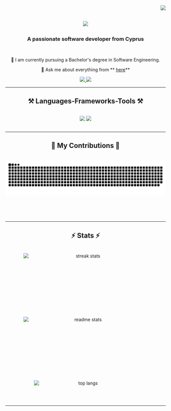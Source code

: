 <img align="right" src="https://visitor-badge.laobi.icu/badge?page_id=batukizmazoglu.batukizmazoglu" />

<h1 align="center">
    <img src="https://readme-typing-svg.herokuapp.com/?font=Righteous&size=35&center=true&vCenter=true&width=500&height=70&duration=4000&lines=Hi+There!+👋;+I'm+Batu+Kızmazoğlu!;" />
</h1>

<h3 align="center">A passionate software developer from Cyprus</h3>

<br/>

<div align="center">
 
 🔭 I am currently pursuing a Bachelor's degree in Software Engineering.

💬 Ask me about everything from ** [here](https://github.com/batukizmazoglu/batukizmazoglu/issues)**

 </div>
 
<div align="center"> 
  <a href="mailto:batukl89@gmail.com">
    <img src="https://img.shields.io/badge/Gmail-333333?style=for-the-badge&logo=gmail&logoColor=red" />
  </a>
  <a href="https://www.linkedin.com/in/batukizmazoglu/" target="_blank">
    <img src="https://img.shields.io/badge/LinkedIn-0077B5?style=for-the-badge&logo=linkedin&logoColor=white" target="_blank" />
  </a>
</div>

 <hr/>
 
<h2 align="center">⚒️ Languages-Frameworks-Tools ⚒️</h2>
<br/>
<div align="center">
    <img src="https://skillicons.dev/icons?i=bootstrap,html,css,vscode,github,tailwind,git,r" />
    <img src="https://skillicons.dev/icons?i=nodejs,python,javascript,typescript,c,c++,c#,java,mssql" /><br>
</div>

<br/>
<hr/>

<div align="center">
  <h2>🐍 My Contributions 🐍</h2>
  <br>
  <img alt="snake eating my contributions" src="https://raw.githubusercontent.com/batukizmazoglu/batukizmazoglu/output/github-contribution-grid-snake.svg" />
  
  <br/><br/><br/>
</div>

<hr/>

<h2 align="center">⚡ Stats ⚡</h2>
<br>
<div align="center" style="display: flex; justify-content: center; align-items: center; flex-wrap: wrap;">
  <img width="390" height="200" src="https://github-readme-streak-stats.herokuapp.com/?user=batukizmazoglu&count_private=true&theme=react&border_radius=10" alt="streak stats"/>
  <img width="390" height="200" src="https://github-readme-stats.vercel.app/api?username=batukizmazoglu&count_private=true&show_icons=true&theme=react&rank_icon=github&border_radius=10" alt="readme stats" />
  <br/>
  <img width="325" align="center" src="https://github-readme-stats.vercel.app/api/top-langs/?username=batukizmazoglu&hide=HTML&langs_count=8&layout=compact&theme=react&border_radius=10&size_weight=0.5&count_weight=0.5&exclude_repo=github-readme-stats" alt="top langs" />
</div>


<br/><br/>

<hr/>

<br/>

<br/>
